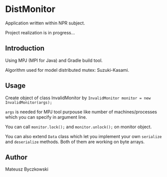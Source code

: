 # DistMonitor
Application written within NPR subject.

 Project realization is in progress...
## Introduction
Using MPJ (MPI for Java) and Gradle build tool.

Algorithm used for model distributed mutex: Suzuki-Kasami.

## Usage
Create object of class InvalidMonitor by ```InvalidMonitor monitor = new InvalidMonitor(args);```

```args``` is needed for MPJ tool purpouse like number of machines/processes which you can specify in argument line.

You can call ```monitor.lock();``` and ```monitor.unlock();``` on monitor object.

You can also extend ```Data``` class which let you implement your own ```serialize``` and ```deserialize``` methods.
 Both of them are working on byte arrays.

## Author
Mateusz Byczkowski




